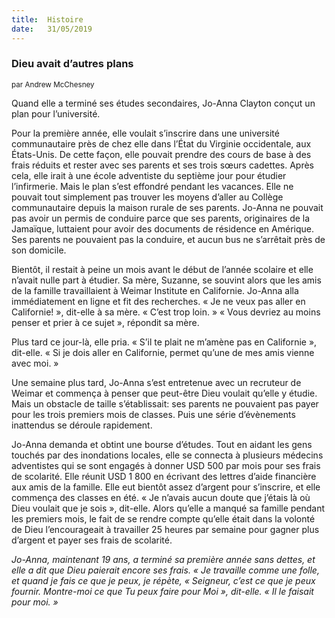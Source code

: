 ```yaml
---
title:  Histoire
date:   31/05/2019
---
```


### Dieu avait d’autres plans

<sub>par Andrew McChesney</sub>

Quand elle a terminé ses études secondaires, Jo-Anna Clayton conçut un plan pour l’université.

Pour la première année, elle voulait s’inscrire dans une université communautaire près de chez elle dans l’État du Virginie occidentale, aux États-Unis. De cette façon, elle pouvait prendre des cours de base à des frais réduits et rester avec ses parents et ses trois sœurs cadettes. Après cela, elle irait à une école adventiste du septième jour pour étudier l’infirmerie. Mais le plan s’est effondré pendant les vacances. Elle ne pouvait tout simplement pas trouver les moyens d’aller au Collège communautaire depuis la maison rurale de ses parents. Jo-Anna ne pouvait pas avoir un permis de conduire parce que ses parents, originaires de la Jamaïque, luttaient pour avoir des documents de résidence en Amérique. Ses parents ne pouvaient pas la conduire, et aucun bus ne s’arrêtait près de son domicile.

Bientôt, il restait à peine un mois avant le début de l’année scolaire et elle n’avait nulle part à étudier. Sa mère, Suzanne, se souvint alors que les amis de la famille travaillaient à Weimar Institute en Californie. Jo-Anna alla immédiatement en ligne et fit des recherches. « Je ne veux pas aller en Californie! », dit-elle à sa mère. « C’est trop loin. » « Vous devriez au moins penser et prier à ce sujet », répondit sa mère.

Plus tard ce jour-là, elle pria. « S’il te plait ne m’amène pas en Californie », dit-elle. « Si je dois aller en Californie, permet qu’une de mes amis vienne avec moi. »

Une semaine plus tard, Jo-Anna s’est entretenue avec un recruteur de Weimar et commença à penser que peut-être Dieu voulait qu’elle y étudie. Mais un obstacle de taille s’établissait: ses parents ne pouvaient pas payer pour les trois premiers mois de classes. Puis une série d’évènements inattendus se déroule rapidement.

Jo-Anna demanda et obtint une bourse d’études. Tout en aidant les gens touchés par des inondations locales, elle se connecta à plusieurs médecins adventistes qui se sont engagés à donner USD 500 par mois pour ses frais de scolarité. Elle réunit USD 1 800 en écrivant des lettres d’aide financière aux amis de la famille. Elle eut bientôt assez d’argent pour s’inscrire, et elle commença des classes en été. « Je n’avais aucun doute que j’étais là où Dieu voulait que je sois », dit-elle. Alors qu’elle a manqué sa famille pendant les premiers mois, le fait de se rendre compte qu’elle était dans la volonté de Dieu l’encourageait à travailler 25 heures par semaine pour gagner plus d’argent et payer ses frais de scolarité.

_Jo-Anna, maintenant 19 ans, a terminé sa première année sans dettes, et elle a dit que Dieu paierait encore ses frais. « Je travaille comme une folle, et quand je fais ce que je peux, je répète, « Seigneur, c’est ce que je peux fournir. Montre-moi ce que Tu peux faire pour Moi », dit-elle. « Il le faisait pour moi. »_
